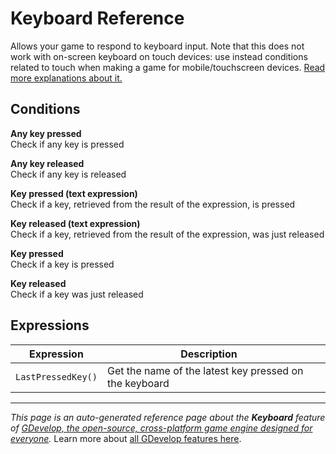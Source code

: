 # Keyboard Reference

Allows your game to respond to keyboard input. Note that this does not work with on-screen keyboard on touch devices: use instead conditions related to touch when making a game for mobile/touchscreen devices. [Read more explanations about it.](/gdevelop5/all-features/keyboard)

## Conditions

**Any key pressed**  
Check if any key is pressed

**Any key released**  
Check if any key is released

**Key pressed (text expression)**  
Check if a key, retrieved from the result of the expression, is pressed

**Key released (text expression)**  
Check if a key, retrieved from the result of the expression, was just released

**Key pressed**  
Check if a key is pressed

**Key released**  
Check if a key was just released

## Expressions

| Expression | Description |  |
|-----|-----|-----|
| `LastPressedKey()` | Get the name of the latest key pressed on the keyboard ||

---
*This page is an auto-generated reference page about the **Keyboard** feature of [GDevelop, the open-source, cross-platform game engine designed for everyone](https://gdevelop.io/).* Learn more about [all GDevelop features here](/gdevelop5/all-features).